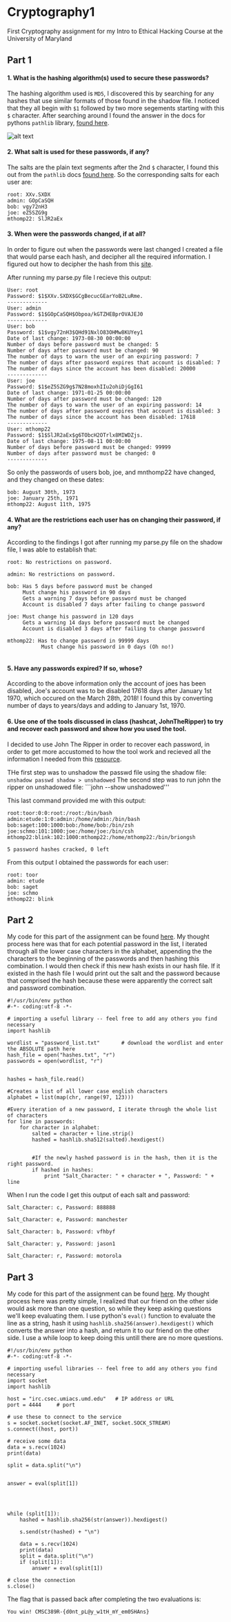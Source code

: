 # Cryptography1
First Cryptography assignment for my Intro to Ethical Hacking Course at the University of Maryland

## Part 1

#### 1. What is the hashing algorithm(s) used to secure these passwords?

The hashing algorithm used is ```MD5```, I discovered this by searching for any hashes that use similar formats of those found in the shadow file. I noticed that they all begin with ```$1``` followed by two more segements starting with this ```$``` character. After searching around I found the answer in the docs for pythons ```pathlib``` library, [found here](http://passlib.readthedocs.io/en/stable/lib/passlib.hash.md5_crypt.html). 

![alt text](https://github.com/yreiss1/Cryptography1/blob/master/pathlib.png)

#### 2. What salt is used for these passwords, if any?

The salts are the plain text segments after the 2nd ```$``` character, I found this out from the ```pathlib``` docs [found here](http://passlib.readthedocs.io/en/stable/lib/passlib.hash.md5_crypt.html). So the corresponding salts for each user are:

```
root: XXv.SXDX
admin: GOpCaSQH
bob: vgy72nH3
joe: eZ5SZG9g
mthomp22: SlJR2aEx
```


#### 3. When were the passwords changed, if at all?

In order to figure out when the passwords were last changed I created a file that would parse each hash, and decipher all the required information. I figured out how to decipher the hash from this [site](https://www.tldp.org/LDP/lame/LAME/linux-admin-made-easy/shadow-file-formats.html).

After running my parse.py file I recieve this output:

```
User: root
Password: $1$XXv.SXDX$GCgBecucGEarYoB2LuRme.
-------------
User: admin
Password: $1$GOpCaSQH$Obpoa/kGTZHEBprOVAJEJ0
-------------
User: bob
Password: $1$vgy72nH3$QHd91NxlO83OHMw8KUYey1
Date of last change: 1973-08-30 00:00:00
Number of days before password must be changed: 5
Number of days after password must be changed: 90
The number of days to warn the user of an expiring password: 7
The number of days after password expires that account is disabled: 7
The number of days since the account has been disabled: 20000
-------------
User: joe
Password: $1$eZ5SZG9g$7N28moxhIIu2ohiDjGgI61
Date of last change: 1971-01-25 00:00:00
Number of days after password must be changed: 120
The number of days to warn the user of an expiring password: 14
The number of days after password expires that account is disabled: 3
The number of days since the account has been disabled: 17618
-------------
User: mthomp22
Password: $1$SlJR2aEx$g6TObcH2OTrlx8MIWDZjs.
Date of last change: 1975-08-11 00:00:00
Number of days before password must be changed: 99999
Number of days after password must be changed: 0
-------------
```

So only the passwords of users bob, joe, and mnthomp22 have changed, and they changed on these dates:

```
bob: August 30th, 1973
joe: January 25th, 1971
mthomp22: August 11th, 1975
```

#### 4. What are the restrictions each user has on changing their password, if any?

According to the findings I got after running my parse.py file on the shadow file, I was able to establish that:

```
root: No restrictions on password.

admin: No restrictions on password.

bob: Has 5 days before password must be changed
     Must change his password in 90 days
     Gets a warning 7 days before password must be changed
     Account is disabled 7 days after failing to change password
     
joe: Must change his password in 120 days
     Gets a warning 14 days before password must be changed
     Account is disabled 3 days after failing to change password
     
mthomp22: Has to change password in 99999 days 
           Must change his password in 0 days (Oh no!)
           
```

#### 5. Have any passwords expired? If so, whose?

According to the above information only the account of joes has been disabled, Joe's account was to be disabled 17618 days after January 1st 1970, which occured on the March 28th, 2018! I found this by converting number of days to years/days and adding to January 1st, 1970. 

#### 6. Use one of the tools discussed in class (hashcat, JohnTheRipper) to try and recover each password and show how you used the tool.

I decided to use John The Ripper in order to recover each password, in order to get more accustomed to how the tool work and recieved all the information I needed from this [resource](https://linuxconfig.org/password-cracking-with-john-the-ripper-on-linux).

THe first step was to unshadow the passwd file using the shadow file: ```unshadow passwd shadow > unshadowed```
The second step was to run john the ripper on unshadowed file: ```john --show unshadowed'''

This last command provided me with this output:
```
root:toor:0:0:root:/root:/bin/bash
admin:etude:1:0:admin:/home/admin:/bin/bash
bob:saget:100:1000:bob:/home/bob:/bin/zsh
joe:schmo:101:1000:joe:/home/joe:/bin/csh
mthomp22:blink:102:1000:mthomp22:/home/mthomp22:/bin/briongsh

5 password hashes cracked, 0 left
```

From this output I obtained the passwords for each user:

```
root: toor
admin: etude
bob: saget
joe: schmo
mthomp22: blink
```

## Part 2

My code for this part of the assignment can be found [here](https://github.com/yreiss1/Cryptography1/blob/master/part2.py). My thought process here was that for each potential password in the list, I iterated through all the lower case characters in the alphabet, appending the the characters to the beginning of the passwords and then hashing this combination. I would then check if this new hash exists in our hash file. If it existed in the hash file I would print out the salt and the password because that comprised the hash because these were apparently the correct salt and password combination. 

```
#!/usr/bin/env python
#-*- coding:utf-8 -*-

# importing a useful library -- feel free to add any others you find necessary
import hashlib

wordlist = "password_list.txt"       # download the wordlist and enter the ABSOLUTE path here
hash_file = open("hashes.txt", "r")
passwords = open(wordlist, "r")


hashes = hash_file.read()

#Creates a list of all lower case english characters
alphabet = list(map(chr, range(97, 123)))

#Every iteration of a new password, I iterate through the whole list of characters
for line in passwords:
	for character in alphabet:
		salted = character + line.strip()
		hashed = hashlib.sha512(salted).hexdigest()


		#If the newly hashed password is in the hash, then it is the right password.
		if hashed in hashes:
			print "Salt_Character: " + character + ", Password: " + line
```





When I run the code I get this output of each salt and password:
```
Salt_Character: c, Password: 888888

Salt_Character: e, Password: manchester

Salt_Character: b, Password: vfhbyf

Salt_Character: y, Password: jason1

Salt_Character: r, Password: motorola
```

## Part 3

My code for this part of the assignment can be found [here](https://github.com/yreiss1/Cryptography1/blob/master/part3.py). My thought process here was pretty simple, I realized that our friend on the other side would ask more than one question, so while they keep asking questions we'll keep evaluating them. I use python's ```eval()``` function to evaluate the line as a string, hash it using ```hashlib.sha256(answer).hexdigest()``` which converts the answer into a hash, and return it to our friend on the other side. I use a while loop to keep doing this untill there are no more questions. 

```
#!/usr/bin/env python
#-*- coding:utf-8 -*-

# importing useful libraries -- feel free to add any others you find necessary
import socket
import hashlib

host = "irc.csec.umiacs.umd.edu"   # IP address or URL
port = 4444     # port

# use these to connect to the service
s = socket.socket(socket.AF_INET, socket.SOCK_STREAM)
s.connect((host, port))

# receive some data
data = s.recv(1024)
print(data)

split = data.split("\n")


answer = eval(split[1])




while (split[1]):
	hashed = hashlib.sha256(str(answer)).hexdigest()

	s.send(str(hashed) + "\n")

	data = s.recv(1024)
	print(data)
	split = data.split("\n")
	if (split[1]):
		answer = eval(split[1])

# close the connection
s.close()
```

The flag that is passed back after completing the two evaluations is: 

```You win! CMSC389R-{d0nt_pL@y_w1tH_mY_em0SHAns}```

